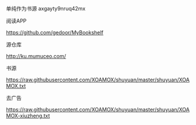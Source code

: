 单纯作为书源 axgayty9nruq42mx

阅读APP 

https://github.com/gedoor/MyBookshelf

源仓库

http://ku.mumuceo.com/

书源

https://raw.githubusercontent.com/XOAMOX/shuyuan/master/shuyuan/XOAMOX.txt

去广告

https://raw.githubusercontent.com/XOAMOX/shuyuan/master/shuyuan/XOAMOX-xiuzheng.txt


